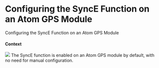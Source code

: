 Configuring the SyncE Function on an Atom GPS Module
====================================================

Configuring the SyncE Function on an Atom GPS Module

#### Context

![](../../../../public_sys-resources/note_3.0-en-us.png) The SyncE function is enabled on an Atom GPS module by default, with no need for manual configuration.